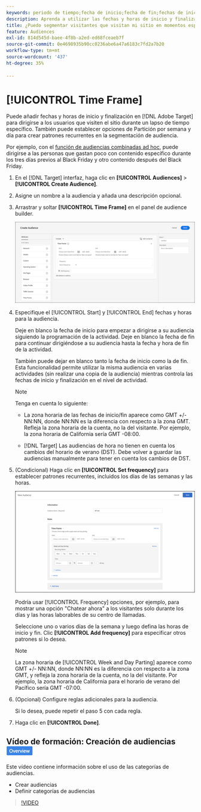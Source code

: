```yaml
---
keywords: periodo de tiempo;fecha de inicio;fecha de fin;fechas de inicio/fin;intervalo de tiempo;programación de Target;partición por semana;partición por día;partición
description: Aprenda a utilizar las fechas y horas de inicio y finalización para aproximarse a los usuarios que visitan el sitio durante un lapso de tiempo específico.
title: ¿Puedo segmentar visitantes que visitan mi sitio en momentos específicos?
feature: Audiences
exl-id: 814d545d-baee-4f8b-a2ed-ed68fceaeb7f
source-git-commit: 0e4698935b90cc0236abe6a47a6183c7fd2a7b20
workflow-type: tm+mt
source-wordcount: '437'
ht-degree: 35%

---
```


# [!UICONTROL Time Frame]

Puede añadir fechas y horas de inicio y finalización en [!DNL Adobe Target] para dirigirse a los usuarios que visiten el sitio durante un lapso de tiempo específico. También puede establecer opciones de Partición por semana y día para crear patrones recurrentes en la segmentación de audiencia.

Por ejemplo, con el [función de audiencias combinadas ad hoc](/help/main/c-target/combining-multiple-audiences.md#concept_A7386F1EA4394BD2AB72399C225981E5), puede dirigirse a las personas que gastan poco con contenido específico durante los tres días previos al Black Friday y otro contenido después del Black Friday.

1. En el [!DNL Target] interfaz, haga clic en **[!UICONTROL Audiences]** > **[!UICONTROL Create Audience]**.
1. Asigne un nombre a la audiencia y añada una descripción opcional.
1. Arrastrar y soltar **[!UICONTROL Time Frame]** en el panel de audience builder.

   ![imagen target_timeframe_dialog](assets/target_timeframe_dialog.png)

1. Especifique el [!UICONTROL Start] y [!UICONTROL End] fechas y horas para la audiencia.

   Deje en blanco la fecha de inicio para empezar a dirigirse a su audiencia siguiendo la programación de la actividad. Deje en blanco la fecha de fin para continuar dirigiéndose a su audiencia hasta la fecha y hora de fin de la actividad.

   También puede dejar en blanco tanto la fecha de inicio como la de fin. Esta funcionalidad permite utilizar la misma audiencia en varias actividades (sin realizar una copia de la audiencia) mientras controla las fechas de inicio y finalización en el nivel de actividad.

   >[!NOTE]
   >
   >Tenga en cuenta lo siguiente:
   >
   >* La zona horaria de las fechas de inicio/fin aparece como GMT +/-NN:NN, donde NN:NN es la diferencia con respecto a la zona GMT. Refleja la zona horaria de la cuenta, no la del visitante. Por ejemplo, la zona horaria de California sería GMT -08:00.
   >
   >* [!DNL Target] Las audiencias de hora no tienen en cuenta los cambios del horario de verano (DST). Debe volver a guardar las audiencias manualmente para tener en cuenta los cambios de DST.

1. (Condicional) Haga clic en **[!UICONTROL Set frequency]** para establecer patrones recurrentes, incluidos los días de las semanas y las horas.

   ![División por semana y día](assets/week_and_day_parting.png)

   Podría usar [!UICONTROL Frequency] opciones, por ejemplo, para mostrar una opción &quot;Chatear ahora&quot; a los visitantes solo durante los días y las horas laborables de su centro de llamadas.

   Seleccione uno o varios días de la semana y luego defina las horas de inicio y fin. Clic **[!UICONTROL Add frequency]** para especificar otros patrones si lo desea.

   >[!NOTE]
   >
   >La zona horaria de [!UICONTROL Week and Day Parting] aparece como GMT +/- NN:NN, donde NN:NN es la diferencia con respecto a la zona GMT, y refleja la zona horaria de la cuenta, no la del visitante. Por ejemplo, la zona horaria de California para el horario de verano del Pacífico sería GMT -07:00.

1. (Opcional) Configure reglas adicionales para la audiencia.

   Si lo desea, puede repetir el paso 5 con cada regla.

1. Haga clic en **[!UICONTROL Done]**.

## Vídeo de formación: Creación de audiencias ![Distintivo Información general](/help/main/assets/overview.png)

Este vídeo contiene información sobre el uso de las categorías de audiencias.

* Crear audiencias
* Definir categorías de audiencias

>[!VIDEO](https://video.tv.adobe.com/v/17392)
